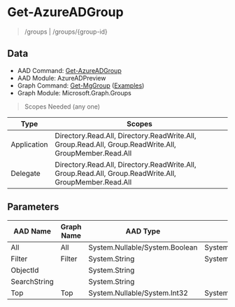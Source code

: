# Get-AzureADGroup

> /groups | /groups/{group-id}

## Data

+ AAD Command: [Get-AzureADGroup](https://docs.microsoft.com/en-us/powershell/module/AzureADPreview/Get-AzureADGroup)
+ AAD Module: AzureADPreview
+ Graph Command: [Get-MgGroup](https://docs.microsoft.com/en-us/powershell/module/Microsoft.Graph.Groups/Get-MgGroup) ([Examples](https://github.com/orgs/msgraph/discussions?discussions_q=Get-MgGroup))
+ Graph Module: Microsoft.Graph.Groups

> Scopes Needed (any one)

|Type|Scopes|
|---|---|
|Application|Directory.Read.All, Directory.ReadWrite.All, Group.Read.All, Group.ReadWrite.All, GroupMember.Read.All|
|Delegate|Directory.Read.All, Directory.ReadWrite.All, Group.Read.All, Group.ReadWrite.All, GroupMember.Read.All|

## Parameters

|AAD Name|Graph Name|AAD Type|Graph Type|Infos|
|---|---|---|---|---|
|All|All|System.Nullable/System.Boolean|System.Management.Automation.SwitchParameter||
|Filter|Filter|System.String|System.String||
|ObjectId||System.String|||
|SearchString||System.String|||
|Top|Top|System.Nullable/System.Int32|System.Int32||

